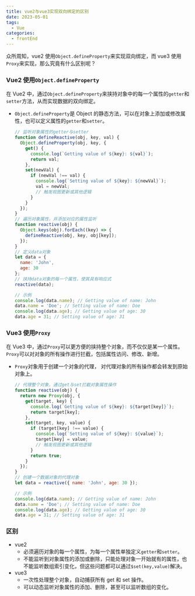```yaml
---
title: vue2与vue3实现双向绑定的区别
date: 2023-05-01
tags:
  - Vue
categories:
  - frontEnd
---
```


众所周知，vue2 使用`Object.defineProperty`来实现双向绑定，而 vue3 使用`Proxy`来实现，那么究竟有什么区别呢？

<!-- more -->

### Vue2 使用`Object.defineProperty`

在 Vue2 中，通过`Object.defineProperty`来挟持对象中的每一个属性的`getter`和`setter`方法，从而实现数据的双向绑定。

- `Object.defineProperty`是 Object 的静态方法，可以在对象上添加或修改属性，也可以定义属性的`getter`和`setter`。

  ```js
  // 监听对象属性的getter与setter
  function defineReactive(obj, key, val) {
    Object.defineProperty(obj, key, {
      get() {
        console.log(`Getting value of ${key}: ${val}`);
        return val;
      },
      set(newVal) {
        if (newVal !== val) {
          console.log(`Setting value of ${key}: ${newVal}`);
          val = newVal;
          // 触发视图更新或其他逻辑
        }
      }
    });
  }
  // 遍历对象属性，并添加对应的属性监听
  function reactive(obj) {
    Object.keys(obj).forEach((key) => {
      defineReactive(obj, key, obj[key]);
    });
  }
  // 定义data对象
  let data = {
    name: 'John',
    age: 30
  };
  // 挟持data对象的每一个属性，使其具有响应式
  reactive(data);

  // 示例
  console.log(data.name); // Getting value of name: John
  data.name = 'Doe'; // Setting value of name: Doe
  console.log(data.age); // Getting value of age: 30
  data.age = 31; // Setting value of age: 31
  ```

### Vue3 使用`Proxy`

在 Vue3 中，通过`Proxy`可以更方便的挟持整个对象，而不仅仅是某一个属性。`Proxy`可以对对象的所有操作进行拦截，包括属性访问、修改、新增。

- `Proxy`对象用于创建一个对象的代理， 对代理对象的所有操作都会转发到原始对象上。

  ```js
  // 代理整个对象，通过get与set拦截对象属性操作
  function reactive(obj) {
    return new Proxy(obj, {
      get(target, key) {
        console.log(`Getting value of ${key}: ${target[key]}`);
        return target[key];
      },
      set(target, key, value) {
        if (target[key] !== value) {
          console.log(`Setting value of ${key}: ${value}`);
          target[key] = value;
          // 触发视图更新或其他逻辑
        }
        return true;
      }
    });
  }
  // 创建一个数据对象的代理对象
  let data = reactive({ name: 'John', age: 30 });

  // 示例
  console.log(data.name); // Getting value of name: John
  data.name = 'Doe'; // Setting value of name: Doe
  console.log(data.age); // Getting value of age: 30
  data.age = 31; // Setting value of age: 31
  ```

### 区别

- vue2
  - 必须遍历对象的每一个属性，为每一个属性单独定义`getter`和`setter`。
  - 不能监听到对象属性的添加或删除，只能处理对象一开始就有的属性，也不能监听数组索引变化，但这些问题都可以通过`$set(key,value)`解决。
- vue3
  - 一次性处理整个对象，自动捕获所有 get 和 set 操作。
  - 可以动态监听对象属性的添加、删除，甚至可以监听数组的变化。
